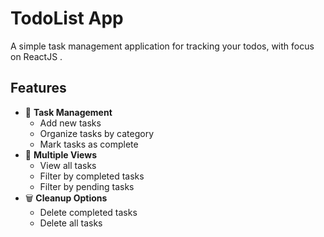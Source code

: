 # TodoList App

A simple task management application for tracking your todos, with focus on ReactJS .



## Features

- 📝 **Task Management**
  - Add new tasks
  - Organize tasks by category
  - Mark tasks as complete
- 👀 **Multiple Views**
  - View all tasks
  - Filter by completed tasks
  - Filter by pending tasks
- 🗑️ **Cleanup Options**
  - Delete completed tasks
  - Delete all tasks
